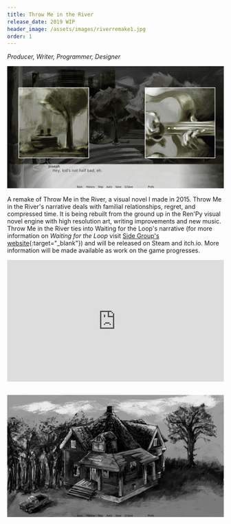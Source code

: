 ```yaml
---
title: Throw Me in the River
release_date: 2019 WIP
header_image: /assets/images/riverremake1.jpg
order: 1
---
```

_Producer, Writer, Programmer, Designer_ 

![](/assets/images/riverremake2.jpg)

A remake of Throw Me in the River, a visual novel I made in 2015. Throw Me in the River's narrative deals with familial relationships, regret, and compressed time. It is being rebuilt from the ground up in the Ren'Py visual novel engine with high resolution art, writing improvements and new music. Throw Me in the River ties into Waiting for the Loop's narrative (for more information on _Waiting for the Loop_ visit [Side Group's website](http://sidegroupgames.com){:target="_blank"}) and will be released on Steam and itch.io. More information will be made available as work on the game progresses.

<style>.embed-container { position: relative; padding-bottom: 56.25%; height: 0; overflow: hidden; max-width: 100%; } .embed-container iframe, .embed-container object, .embed-container embed { position: absolute; top: 0; left: 0; width: 100%; height: 100%; }</style><div class='embed-container'><iframe src='https://player.vimeo.com/video/341119823' frameborder='0' webkitAllowFullScreen mozallowfullscreen allowFullScreen></iframe></div>

<br>

![](/assets/images/riverremake3.jpg)

